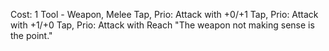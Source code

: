 Cost: 1
Tool - Weapon, Melee
Tap, Prio: Attack with +0/+1
Tap, Prio: Attack with +1/+0
Tap, Prio: Attack with Reach
"The weapon not making sense is the point."
